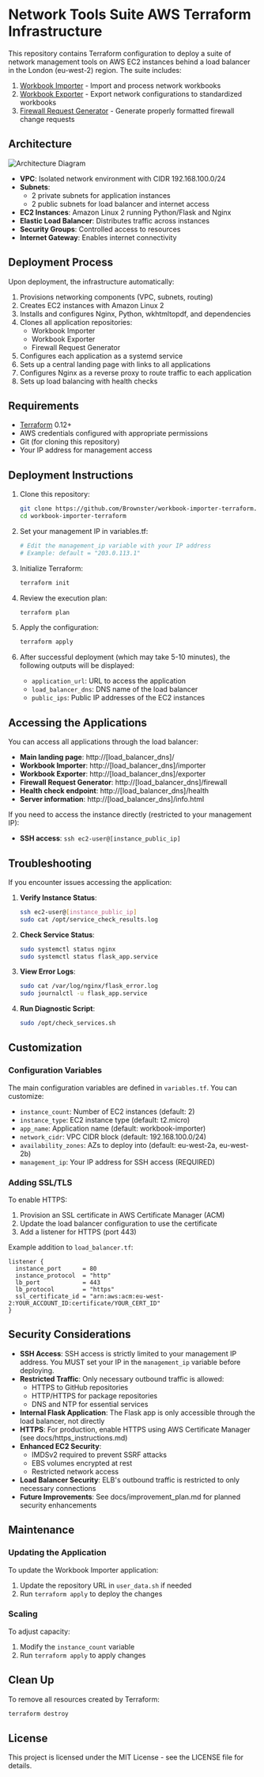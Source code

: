 # Network Tools Suite AWS Terraform Infrastructure

This repository contains Terraform configuration to deploy a suite of network management tools on AWS EC2 instances behind a load balancer in the London (eu-west-2) region. The suite includes:

1. [Workbook Importer](https://github.com/Brownster/workbook_importer) - Import and process network workbooks
2. [Workbook Exporter](https://github.com/Brownster/workbook_exporter) - Export network configurations to standardized workbooks
3. [Firewall Request Generator](https://github.com/Brownster/portmapper) - Generate properly formatted firewall change requests

## Architecture

![Architecture Diagram](https://github.com/Brownster/workbook-importer-terraform/raw/main/docs/architecture.png)

- **VPC**: Isolated network environment with CIDR 192.168.100.0/24
- **Subnets**: 
  - 2 private subnets for application instances
  - 2 public subnets for load balancer and internet access
- **EC2 Instances**: Amazon Linux 2 running Python/Flask and Nginx
- **Elastic Load Balancer**: Distributes traffic across instances
- **Security Groups**: Controlled access to resources
- **Internet Gateway**: Enables internet connectivity

## Deployment Process

Upon deployment, the infrastructure automatically:
1. Provisions networking components (VPC, subnets, routing)
2. Creates EC2 instances with Amazon Linux 2
3. Installs and configures Nginx, Python, wkhtmltopdf, and dependencies
4. Clones all application repositories:
   - Workbook Importer
   - Workbook Exporter
   - Firewall Request Generator
5. Configures each application as a systemd service
6. Sets up a central landing page with links to all applications
7. Configures Nginx as a reverse proxy to route traffic to each application
8. Sets up load balancing with health checks

## Requirements

- [Terraform](https://www.terraform.io/downloads.html) 0.12+
- AWS credentials configured with appropriate permissions
- Git (for cloning this repository)
- Your IP address for management access

## Deployment Instructions

1. Clone this repository:
   ```bash
   git clone https://github.com/Brownster/workbook-importer-terraform.git
   cd workbook-importer-terraform
   ```

2. Set your management IP in variables.tf:
   ```bash
   # Edit the management_ip variable with your IP address
   # Example: default = "203.0.113.1"
   ```

3. Initialize Terraform:
   ```bash
   terraform init
   ```

4. Review the execution plan:
   ```bash
   terraform plan
   ```

5. Apply the configuration:
   ```bash
   terraform apply
   ```

6. After successful deployment (which may take 5-10 minutes), the following outputs will be displayed:
   - `application_url`: URL to access the application
   - `load_balancer_dns`: DNS name of the load balancer
   - `public_ips`: Public IP addresses of the EC2 instances

## Accessing the Applications

You can access all applications through the load balancer:

- **Main landing page**: http://[load_balancer_dns]/
- **Workbook Importer**: http://[load_balancer_dns]/importer
- **Workbook Exporter**: http://[load_balancer_dns]/exporter
- **Firewall Request Generator**: http://[load_balancer_dns]/firewall
- **Health check endpoint**: http://[load_balancer_dns]/health
- **Server information**: http://[load_balancer_dns]/info.html

If you need to access the instance directly (restricted to your management IP):

- **SSH access**: `ssh ec2-user@[instance_public_ip]`

## Troubleshooting

If you encounter issues accessing the application:

1. **Verify Instance Status**: 
   ```bash
   ssh ec2-user@[instance_public_ip]
   sudo cat /opt/service_check_results.log
   ```

2. **Check Service Status**:
   ```bash
   sudo systemctl status nginx
   sudo systemctl status flask_app.service
   ```

3. **View Error Logs**:
   ```bash
   sudo cat /var/log/nginx/flask_error.log
   sudo journalctl -u flask_app.service
   ```

4. **Run Diagnostic Script**:
   ```bash
   sudo /opt/check_services.sh
   ```

## Customization

### Configuration Variables

The main configuration variables are defined in `variables.tf`. You can customize:

- `instance_count`: Number of EC2 instances (default: 2)
- `instance_type`: EC2 instance type (default: t2.micro)
- `app_name`: Application name (default: workbook-importer)
- `network_cidr`: VPC CIDR block (default: 192.168.100.0/24)
- `availability_zones`: AZs to deploy into (default: eu-west-2a, eu-west-2b)
- `management_ip`: Your IP address for SSH access (REQUIRED)

### Adding SSL/TLS

To enable HTTPS:

1. Provision an SSL certificate in AWS Certificate Manager (ACM)
2. Update the load balancer configuration to use the certificate
3. Add a listener for HTTPS (port 443)

Example addition to `load_balancer.tf`:

```hcl
listener {
  instance_port      = 80
  instance_protocol  = "http"
  lb_port            = 443
  lb_protocol        = "https"
  ssl_certificate_id = "arn:aws:acm:eu-west-2:YOUR_ACCOUNT_ID:certificate/YOUR_CERT_ID"
}
```

## Security Considerations

- **SSH Access**: SSH access is strictly limited to your management IP address. You MUST set your IP in the `management_ip` variable before deploying.
- **Restricted Traffic**: Only necessary outbound traffic is allowed:
  - HTTPS to GitHub repositories
  - HTTP/HTTPS for package repositories
  - DNS and NTP for essential services
- **Internal Flask Application**: The Flask app is only accessible through the load balancer, not directly
- **HTTPS**: For production, enable HTTPS using AWS Certificate Manager (see docs/https_instructions.md)
- **Enhanced EC2 Security**:
  - IMDSv2 required to prevent SSRF attacks
  - EBS volumes encrypted at rest
  - Restricted network access
- **Load Balancer Security**: ELB's outbound traffic is restricted to only necessary connections
- **Future Improvements**: See docs/improvement_plan.md for planned security enhancements

## Maintenance

### Updating the Application

To update the Workbook Importer application:

1. Update the repository URL in `user_data.sh` if needed
2. Run `terraform apply` to deploy the changes

### Scaling

To adjust capacity:

1. Modify the `instance_count` variable
2. Run `terraform apply` to apply changes

## Clean Up

To remove all resources created by Terraform:

```bash
terraform destroy
```

## License

This project is licensed under the MIT License - see the LICENSE file for details.
